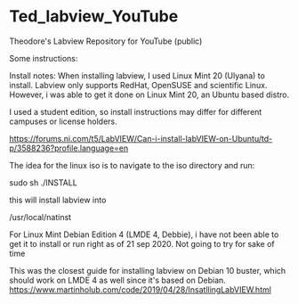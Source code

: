 # Ted_labview_YouTube
Theodore's Labview Repository for YouTube (public)


Some instructions:


Install notes:
When installing labview, I used Linux Mint 20 (Ulyana) to install.
Labview only supports RedHat, OpenSUSE and scientific Linux. However, i was able to get it done on Linux Mint 20, an Ubuntu based distro.

I used a student edition, so install instructions may differ for different campuses or license holders.

https://forums.ni.com/t5/LabVIEW/Can-i-install-labVIEW-on-Ubuntu/td-p/3588236?profile.language=en

The idea for the linux iso is to navigate to the iso directory and run:

sudo sh ./INSTALL

this will install labview into 

/usr/local/natinst

For Linux Mint Debian Edition 4 (LMDE 4, Debbie), i have not been able to get it to install or run right as of 21 sep 2020.
Not going to try for sake of time

This was the closest guide for installing labview on Debian 10 buster, which should work on LMDE 4 as well since it's based on Debian.
https://www.martinholub.com/code/2019/04/28/InsatllingLabVIEW.html



